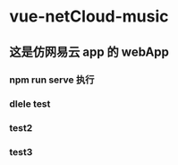 # vue-netCloud-music

## 这是仿网易云 app 的 webApp

### npm run serve 执行

### dlele test

### test2

### test3
